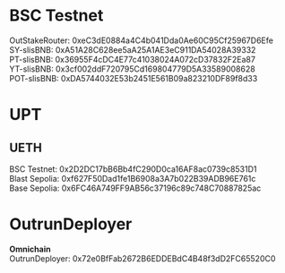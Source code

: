 # BSC Testnet

OutStakeRouter: 0xeC3dE0884a4C4b041Dda0Ae60C95Cf25967D6Efe  
SY-slisBNB: 0xA51A28C628ee5aA25A1AE3eC911DA54028A39332  
PT-slisBNB: 0x36955F4cDC4E77c41038024A072cD37832F2Ea87  
YT-slisBNB: 0x3cf002ddF720795Cd169804779D5A33589008628  
POT-slisBNB: 0xDA5744032E53b2451E561B09a823210DF89f8d33

# UPT

## UETH

BSC Testnet: 0x2D2DC17bB6Bb4fC290D0ca16AF8ac0739c8531D1  
Blast Sepolia: 0xf627F50Dad1fe1B6908a3A7b022B39ADB96E761c  
Base Sepolia: 0x6FC46A749FF9AB56c37196c89c748C70887825ac  

# OutrunDeployer

**Omnichain**  
OutrunDeployer: 0x72e0BfFab2672B6EDDEBdC4B48f3dD2FC65520C0  

